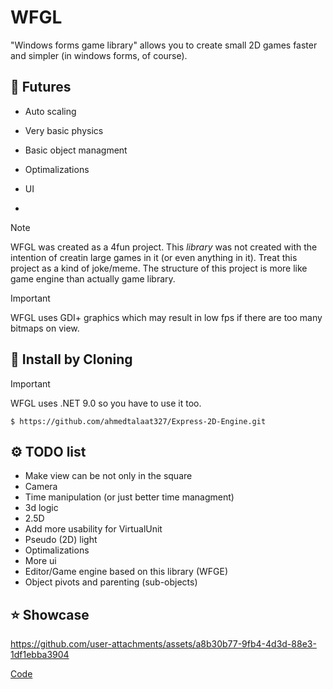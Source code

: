 ﻿# WFGL
"Windows forms game library" allows you to create small 2D games faster and simpler (in windows forms, of course). 

## 📄 Futures 
- Auto scaling
- Very basic physics
- Basic object managment
- Optimalizations
- UI

- 
> [!NOTE]
> WFGL was created as a 4fun project. This *library* was not created with the intention of creatin large games in it (or even anything in it). 
> Treat this project as a kind of joke/meme. 
> The structure of this project is more like game engine than actually game library.

> [!IMPORTANT]
> WFGL uses GDI+ graphics which may result in low fps if there are too many bitmaps on view. 


## 🎈 Install by Cloning
> [!IMPORTANT]
> WFGL uses .NET 9.0 so you have to use it too.  


```
$ https://github.com/ahmedtalaat327/Express-2D-Engine.git
```


## ⚙️ TODO list
- Make view can be not only in the square 
- Camera
- Time manipulation (or just better time managment)
- 3d logic 
- 2.5D
- Add more usability for VirtualUnit
- Pseudo (2D) light
- Optimalizations
- More ui
- Editor/Game engine based on this library (WFGE)
- Object pivots and parenting (sub-objects)

## ⭐ Showcase
https://github.com/user-attachments/assets/a8b30b77-9fb4-4d3d-88e3-1df1ebba3904

[Code](https://github.com/BiznesBear/FlappyBird)
